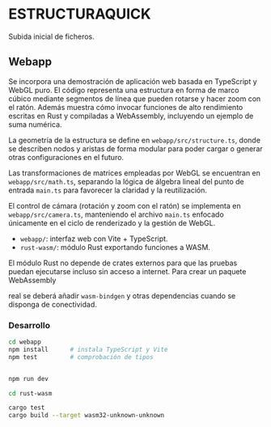 # ESTRUCTURAQUICK

Subida inicial de ficheros.

## Webapp


Se incorpora una demostración de aplicación web basada en TypeScript y WebGL
puro. El código representa una estructura en forma de marco cúbico mediante
segmentos de línea que pueden rotarse y hacer zoom con el ratón. Además
muestra cómo invocar funciones de alto rendimiento escritas en Rust y
compiladas a WebAssembly, incluyendo un ejemplo de suma numérica.


La geometría de la estructura se define en `webapp/src/structure.ts`, donde
se describen nodos y aristas de forma modular para poder cargar o generar
otras configuraciones en el futuro.


Las transformaciones de matrices empleadas por WebGL se encuentran en
`webapp/src/math.ts`, separando la lógica de álgebra lineal del punto de
entrada `main.ts` para favorecer la claridad y la reutilización.


El control de cámara (rotación y zoom con el ratón) se implementa en
`webapp/src/camera.ts`, manteniendo el archivo `main.ts` enfocado únicamente
en el ciclo de renderizado y la gestión de WebGL.


- `webapp/`: interfaz web con Vite + TypeScript.
- `rust-wasm/`: módulo Rust exportando funciones a WASM.


El módulo Rust no depende de crates externos para que las pruebas puedan
ejecutarse incluso sin acceso a internet. Para crear un paquete WebAssembly

real se deberá añadir `wasm-bindgen` y otras dependencias cuando se disponga
de conectividad.

### Desarrollo

```bash
cd webapp
npm install      # instala TypeScript y Vite
npm test         # comprobación de tipos


npm run dev
```

```bash
cd rust-wasm

cargo test
cargo build --target wasm32-unknown-unknown

```
